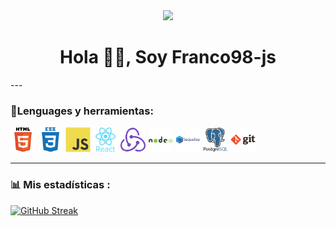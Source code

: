 <div id="header" align="center">
<img src="https://media.giphy.com/media/bAQH7WXKqtIBrPs7sR/giphy.gif" width="200"/>
<h1>Hola 👋🏻, Soy Franco98-js</h1>
</div>
---

<div align="left">
<h3>🔨Lenguages y herramientas:</h3>
<div>
<img src="https://github.com/devicons/devicon/blob/master/icons/html5/html5-original-wordmark.svg" title="HTML5" alt="HTML5" width="40" height="40"/>

<img src="https://github.com/devicons/devicon/blob/master/icons/css3/css3-plain-wordmark.svg" title="CSS3" alt="CSS3" width="40" height="40"/>

<img src="https://github.com/devicons/devicon/blob/master/icons/javascript/javascript-original.svg" title="JS" alt="JS" width="40" height="40"/>

<img src="https://github.com/devicons/devicon/blob/master/icons/react/react-original-wordmark.svg" title="REACT" alt="REACT" width="40" height="40"/>

<img src="https://github.com/devicons/devicon/blob/master/icons/redux/redux-original.svg" title="REDUX" alt="REDUX" width="40" height="40"/>

<img src="https://github.com/devicons/devicon/blob/master/icons/nodejs/nodejs-original-wordmark.svg" title="NODEJS" alt="NODEJS" width="40" height="40"/>
  
<img src="https://github.com/devicons/devicon/blob/master/icons/sequelize/sequelize-original-wordmark.svg" title="SEQUELIZE" alt="SEQUELIZE" width="40" height="40"/>

<img src="https://github.com/devicons/devicon/blob/master/icons/postgresql/postgresql-original-wordmark.svg" title="PSQL" alt="PSQL" width="40" height="40"/>

<img src="https://github.com/devicons/devicon/blob/master/icons/git/git-original-wordmark.svg" title="GIT" alt="GIT" width="40" height="40"/>
</div>
</div>

---

### 📊 Mis estadísticas :
[![GitHub Streak](https://streak-stats.demolab.com?user=Franco98-js&theme=tokyonight&hide_border=true&border_radius=10&locale=es&date_format=j%20M%5B%20Y%5D)](https://git.io/streak-stats)
